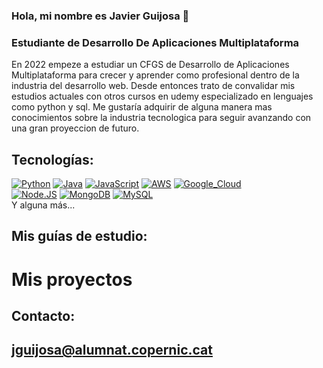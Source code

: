 ### Hola, mi nombre es Javier Guijosa 👋
### Estudiante de Desarrollo De Aplicaciones Multiplataforma 




En 2022 empeze a estudiar un CFGS de Desarrollo de Aplicaciones Multiplataforma para crecer y aprender como profesional dentro de la industria del desarrollo web.
Desde entonces trato de convalidar mis estudios actuales con otros cursos en udemy especializado en lenguajes como python y sql.
Me gustaría adquirir de alguna manera mas conocimientos sobre la industria tecnologica para seguir avanzando con una gran proyeccion de futuro. 



## Tecnologías:

[![Python](https://img.shields.io/badge/Python-yellow?style=for-the-badge&logo=python&logoColor=white&labelColor=101010)]()
[![Java](https://img.shields.io/badge/Java-007396?style=for-the-badge&logo=java&logoColor=white&labelColor=101010)]()
[![JavaScript](https://img.shields.io/badge/JavaScript-F7DF1E?style=for-the-badge&logo=javascript&logoColor=white&labelColor=101010)]()
[![AWS](https://img.shields.io/badge/AWS-232F3E?style=for-the-badge&logo=amazon-aws&logoColor=white&labelColor=101010)]()
[![Google_Cloud](https://img.shields.io/badge/Google_Cloud-4285F4?style=for-the-badge&logo=googlecloud&logoColor=white&labelColor=101010)]()
</br>
[![Node.JS](https://img.shields.io/badge/Node.JS-339933?style=for-the-badge&logo=node.js&logoColor=white&labelColor=101010)]()
[![MongoDB](https://img.shields.io/badge/MongoDB-47A248?style=for-the-badge&logo=mongodb&logoColor=white&labelColor=101010)]()
[![MySQL](https://img.shields.io/badge/MySQL-4479A1?style=for-the-badge&logo=mysql&logoColor=white&labelColor=101010)]()
</br>
Y alguna más...

## Mis guías de estudio:


# Mis proyectos 





## Contacto:
## jguijosa@alumnat.copernic.cat
